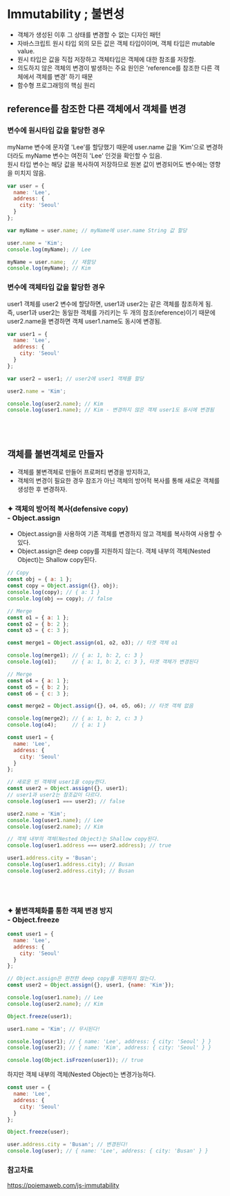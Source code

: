 # Immutability ; 불변성
- 객체가 생성된 이후 그 상태를 변경할 수 없는 디자인 패턴
- 자바스크립트 원시 타입 외의 모든 값은 객체 타입이이며, 객체 타입은 mutable value.
- 원시 타입은 값을 직접 저장하고 객체타입은 객체에 대한 참조를 저장함.
- 의도하지 않은 객체의 변경이 발생하는 주요 원인은 'reference를 참조한 다른 객체에서 객체를 변경' 하기 때문
- 함수형 프로그래밍의 핵심 원리


## reference를 참조한 다른 객체에서 객체를 변경
### 변수에 원시타입 값을 할당한 경우 
myName 변수에 문자열 'Lee'를 할당했기 때문에 
user.name 값을 'Kim'으로 변경하더라도 
myName 변수는 여전히 'Lee' 인것을 확인할 수 있음.<br/>
원시 타입 변수는 해당 값을 복사하여 저장하므로 원본 값이 변경되어도 변수에는 영향을 미치지 않음.
```js
var user = {
  name: 'Lee',
  address: {
    city: 'Seoul'
  }
};

var myName = user.name; // myName에 user.name String 값 할당

user.name = 'Kim';
console.log(myName); // Lee

myName = user.name;  // 재할당
console.log(myName); // Kim
```


### 변수에 객체타입 값을 할당한 경우 
user1 객체를 user2 변수에 할당하면, user1과 user2는 같은 객체를 참조하게 됨.<br/> 즉, user1과 user2는 동일한 객체를 가리키는 두 개의 참조(reference)이기 때문에 user2.name을 변경하면 객체 user1.name도 동시에 변경됨. 

```js
var user1 = {
  name: 'Lee',
  address: {
    city: 'Seoul'
  }
};

var user2 = user1; // user2에 user1 객체를 할당

user2.name = 'Kim';

console.log(user2.name); // Kim
console.log(user1.name); // Kim - 변경하지 않은 객체 user1도 동시에 변경됨 
```

<br/>
<br/>

## 객체를 불변객체로 만들자
- 객체를 불변객체로 만들어 프로퍼티 변경을 방지하고, 
- 객체의 변경이 필요한 경우 참조가 아닌 객체의 방어적 복사를 통해 새로운 객체를 생성한 후 변경하자. 

###  ✦ 객체의 방어적 복사(defensive copy)<br/> - Object.assign
- Object.assign을 사용하여 기존 객체를 변경하지 않고 객체를 복사하여 사용할 수 있다.
- Object.assign은 deep copy를 지원하지 않는다. 객체 내부의 객체(Nested Object)는 Shallow copy된다.

```js
// Copy
const obj = { a: 1 };
const copy = Object.assign({}, obj);
console.log(copy); // { a: 1 }
console.log(obj == copy); // false

// Merge
const o1 = { a: 1 };
const o2 = { b: 2 };
const o3 = { c: 3 };

const merge1 = Object.assign(o1, o2, o3); // 타겟 객체 o1

console.log(merge1); // { a: 1, b: 2, c: 3 }
console.log(o1);     // { a: 1, b: 2, c: 3 }, 타겟 객체가 변경된다

// Merge
const o4 = { a: 1 };
const o5 = { b: 2 };
const o6 = { c: 3 };

const merge2 = Object.assign({}, o4, o5, o6); // 타겟 객체 없음

console.log(merge2); // { a: 1, b: 2, c: 3 }
console.log(o4);     // { a: 1 } 
```

```js
const user1 = {
  name: 'Lee',
  address: {
    city: 'Seoul'
  }
};

// 새로운 빈 객체에 user1을 copy한다.
const user2 = Object.assign({}, user1);
// user1과 user2는 참조값이 다르다.
console.log(user1 === user2); // false

user2.name = 'Kim';
console.log(user1.name); // Lee
console.log(user2.name); // Kim

// 객체 내부의 객체(Nested Object)는 Shallow copy된다.
console.log(user1.address === user2.address); // true

user1.address.city = 'Busan';
console.log(user1.address.city); // Busan
console.log(user2.address.city); // Busan
```

<br/>
<br/>

###  ✦ 불변객체화를 통한 객체 변경 방지<br/> - Object.freeze
```js
const user1 = {
  name: 'Lee',
  address: {
    city: 'Seoul'
  }
};

// Object.assign은 완전한 deep copy를 지원하지 않는다.
const user2 = Object.assign({}, user1, {name: 'Kim'});

console.log(user1.name); // Lee
console.log(user2.name); // Kim

Object.freeze(user1);

user1.name = 'Kim'; // 무시된다!

console.log(user1); // { name: 'Lee', address: { city: 'Seoul' } }
console.log(user2); // { name: 'Kim', address: { city: 'Seoul' } }

console.log(Object.isFrozen(user1)); // true
```
하지만 객체 내부의 객체(Nested Object)는 변경가능하다.

```js
const user = {
  name: 'Lee',
  address: {
    city: 'Seoul'
  }
};

Object.freeze(user);

user.address.city = 'Busan'; // 변경된다!
console.log(user); // { name: 'Lee', address: { city: 'Busan' } }
```

### 참고차료
https://poiemaweb.com/js-immutability
